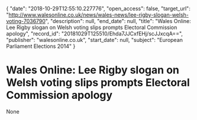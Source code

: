 {
  "date": "2018-10-29T12:55:10.227776", 
  "open_access": false, 
  "target_url": "http://www.walesonline.co.uk/news/wales-news/lee-rigby-slogan-welsh-voting-7036790", 
  "description": null, 
  "end_date": null, 
  "title": "Wales Online: Lee Rigby slogan on Welsh voting slips prompts Electoral Commission apology", 
  "record_id": "20181029T125510/Ehda7JJCxfEHj/scJJxcqA==", 
  "publisher": "walesonline.co.uk", 
  "start_date": null, 
  "subject": "European Parliament Elections 2014"
}

# Wales Online: Lee Rigby slogan on Welsh voting slips prompts Electoral Commission apology

None